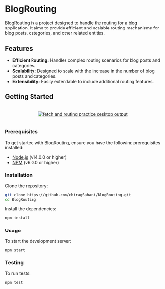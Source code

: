 
# BlogRouting

BlogRouting is a project designed to handle the routing for a blog application. It aims to provide efficient and scalable routing mechanisms for blog posts, categories, and other related entities.

## Features

- **Efficient Routing:** Handles complex routing scenarios for blog posts and categories.
- **Scalability:** Designed to scale with the increase in the number of blog posts and categories.
- **Extensibility:** Easily extendable to include additional routing features.

## Getting Started

<br/>
<div style="text-align: center;">
    <img src="https://assets.ccbp.in/frontend/content/react-js/fetch-and-routing-practice-output.gif" alt="fetch and routing practice desktop output" style="max-width:70%;box-shadow:0 2.8px 2.2px rgba(0, 0, 0, 0.12)">
</div>
<br/>

### Prerequisites

To get started with BlogRouting, ensure you have the following prerequisites installed:

- [Node.js](https://nodejs.org/en/download/) (v14.0.0 or higher)
- [NPM](https://www.npmjs.com/get-npm) (v6.0.0 or higher)

### Installation

Clone the repository:

```bash
git clone https://github.com/chiragSahani/BlogRouting.git
cd BlogRouting
```

Install the dependencies:

```bash
npm install
```

### Usage

To start the development server:

```bash
npm start
```

### Testing

To run tests:

```bash
npm test
```





